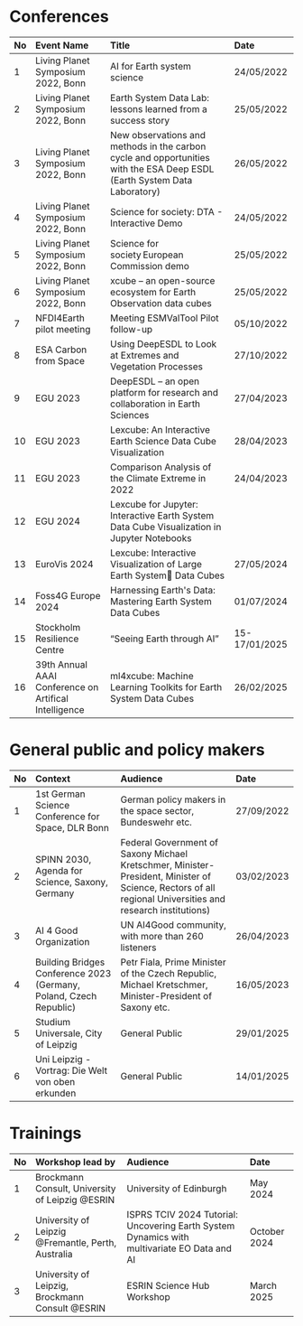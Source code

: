 

# Conferences

|   No | Event Name                                              | Title                                                                                                                      | Date            |
| :--- | :------------------------------------------------------ | :------------------------------------------------------------------------------------------------------------------------- | :-------------- |
|    1 | Living Planet Symposium 2022, Bonn                      | AI for Earth system science                                                                                                | 24/05/2022      |
|    2 | Living Planet Symposium 2022, Bonn                      | Earth System Data Lab: lessons learned from a success story                                                                | 25/05/2022      |
|    3 | Living Planet Symposium 2022, Bonn                      | New observations and methods in the carbon cycle and opportunities with the ESA Deep ESDL (Earth System Data Laboratory)   | 26/05/2022      |
|    4 | Living Planet Symposium 2022, Bonn                      | Science for society: DTA \- Interactive Demo                                                                               | 24/05/2022      |
|    5 | Living Planet Symposium 2022, Bonn                      | Science for society European Commission demo                                                                               | 25/05/2022      |
|    6 | Living Planet Symposium 2022, Bonn                      | xcube – an open-source ecosystem for Earth Observation data cubes                                                          | 25/05/2022      |
|    7 | NFDI4Earth pilot meeting                                | Meeting ESMValTool Pilot follow-up                                                                                         | 05/10/2022      |
|    8 | ESA Carbon from Space                                   | Using DeepESDL to Look at Extremes and Vegetation Processes                                                                | 27/10/2022      |
|    9 | EGU 2023                                                | DeepESDL – an open platform for research and collaboration in Earth Sciences                                               | 27/04/2023      |
|   10 | EGU 2023                                                | Lexcube: An Interactive Earth Science Data Cube Visualization                                                              | 28/04/2023      |
|   11 | EGU 2023                                                | Comparison Analysis of the Climate Extreme in 2022                                                                         | 24/04/2023      |
|   12 | EGU 2024                                                | Lexcube for Jupyter: Interactive Earth System Data Cube Visualization in Jupyter Notebooks                                 |                 |
|   13 | EuroVis 2024                                            | Lexcube: Interactive Visualization of Large Earth System Data Cubes                                                      | 27/05/2024      |
|   14 | Foss4G Europe 2024                                      | Harnessing Earth's Data: Mastering Earth System Data Cubes                                                                 | 01/07/2024      |
|   15 | Stockholm Resilience Centre                             | “Seeing Earth through AI”                                                                                                  | 15-17/01/2025   |
|   16 | 39th Annual AAAI Conference on Artifical Intelligence   | ml4xcube: Machine Learning Toolkits for Earth System Data Cubes                                                            | 26/02/2025      |

# General public and policy makers​

| No | Context                                                              | Audience                                                                                                                                                    | Date         |
|:---| :------------------------------------------------------------------- | :---------------------------------------------------------------------------------------------------------------------------------------------------------- | :----------- |
| 1  | 1st German Science Conference for Space, DLR Bonn                    | German policy makers in the space sector, Bundeswehr etc.                                                                                                   | 27/09/2022   |
| 2  | SPINN 2030, Agenda for Science, Saxony, Germany                      | Federal Government of Saxony Michael Kretschmer, Minister-President, Minister of Science, Rectors of all regional Universities and research institutions)   | 03/02/2023   |
| 3  | AI 4 Good Organization                                               | UN AI4Good community, with more than 260 listeners                                                                                                          | 26/04/2023   |
| 4  | Building Bridges Conference 2023 (Germany, Poland, Czech Republic)   | Petr Fiala, Prime Minister of the Czech Republic, Michael Kretschmer, Minister-President of Saxony etc.                                                     | 16/05/2023   |
| 5  | Studium Universale, City of Leipzig                                  | General Public                                                                                                                                              | 29/01/2025   |
| 6  | Uni Leipzig \- Vortrag: Die Welt von oben erkunden                   | General Public                                                                                                                                              | 14/01/2025   |

# Trainings

| No | Workshop lead by                                                         | Audience                                                                                                | Date         |
|:---|:-------------------------------------------------------------------------|:--------------------------------------------------------------------------------------------------------|:-------------|
| 1  | Brockmann Consult, University of Leipzig @ESRIN                          | University of Edinburgh                                                                                 | May 2024     |
| 2  | University of Leipzig  @Fremantle, Perth, Australia                      | ISPRS TCIV 2024 Tutorial: Uncovering Earth System Dynamics with multivariate EO Data and AI             | October 2024 |
| 3  | University of Leipzig, Brockmann Consult @ESRIN                          | ESRIN Science Hub Workshop                                                                              | March 2025   |
